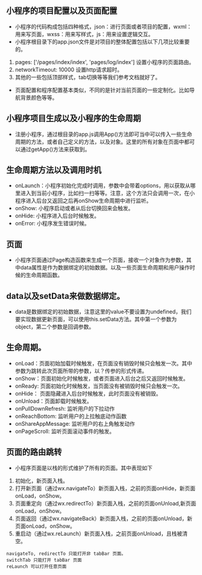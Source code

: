 ## 小程序的项目配置以及页面配置
* 小程序的代码构成包括四种格式，json：进行页面或者项目的配置，wxml：用来写页面，wxss：用来写样式，js：用来设置逻辑交互。
* 小程序根目录下的app.json文件是对项目的整体配置包括以下几项比较重要的。
1. pages: ['/pages/index/index', 'pages/log/index'] 设置小程序的页面路由。
2. networkTimeout: 10000 设置http请求超时。
3. 其他的一些包括顶部样式，tab切换等等我们参考文档就好了。
* 页面配置和程序配置基本类似，不同的是针对当前页面的一些定制化。比如导航背景颜色等等。
## 小程序项目生成以及小程序的生命周期
* 注册小程序，通过根目录的app.js调用App()方法即可当中可以传入一些生命周期的方法，或者自己定义的方法，以及对象。这里的所有对象在页面中都可以通过getApp()方法来获取到。
## 生命周期方法以及调用时机
* onLaunch：小程序初始化完成时调用，参数中会带着options，用以获取从哪里进入到当前小程序，比如扫一扫等等。注意，这个方法只会调用一次，在小程序进入后台又返回之后再onShow生命周期中进行监听。
* onShow: 小程序启动或者从后台切换回来会触发。
* onHide: 小程序进入后台时候触发。
* onError: 小程序发生错误时候。

## 页面
* 小程序页面通过Page构造函数来生成一个页面，接收一个对象作为参数，其中data属性是作为数据绑定的初始数据。以及一些页面生命周期和用户操作时候的生命周期函数。
## data以及setData来做数据绑定。
* data是数据绑定的初始数据，注意这里的value不要设置为undefined，我们要实现数据更新页面，可以使用this.setData方法。其中第一个参数为object，第二个参数是回调参数。
## 生命周期。
* onLoad：页面初始加载时候触发，在页面没有销毁时候只会触发一次。其中参数为跳转此次页面所带的参数，以？传参的形式传递。
* onShow：页面初始化时候触发，或者页面进入后台之后又返回时候触发。
* onReady: 页面初始化时候触发，当页面没有被销毁时候只会触发一次。
* onHide： 页面隐藏进入后台时候触发，此时页面没有被销毁。
* onUnload：页面卸载时候触发。
* onPullDownRefresh: 监听用户的下拉动作
* onReachBottom: 监听用户的上拉触底动作函数
* onShareAppMessage: 监听用户的右上角触发动作
* onPageScroll: 监听页面滚动事件的触发。
## 页面的路由跳转
* 小程序页面是以栈的形式维护了所有的页面。其中表现如下
1. 初始化，新页面入栈。
2. 打开新页面（通过wx.navigateTo）新页面入栈，之前的页面onHide，新页面onLoad，onShow。
3. 页面重定向（通过wx.redirectTo）新页面入栈，之前的页面onUnload,新页面onLoad，onShow。
4. 页面返回（通过wx.navigateBack）新页面入栈，之前的页面onUnload，新页面onLoad，onShow。
5. 重启动（通过wx.reLaunch）新页面入栈，之前页面onUnload，且栈被清空。
```
navigateTo, redirectTo 只能打开非 tabBar 页面。
switchTab 只能打开 tabBar 页面
reLaunch 可以打开任意页面
```